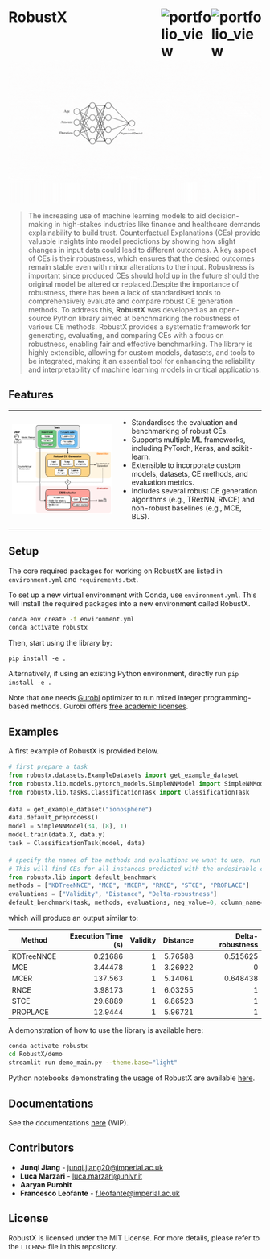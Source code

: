 # RobustX <img width="100" alt="portfolio_view" align="right" src="https://isla-lab.github.io/images/slider/slider-image.svg"> <img width="100" alt="portfolio_view" align="right" src="https://upload.wikimedia.org/wikipedia/commons/0/06/Imperial_College_London_new_logo.png"> 

![Alt text](demo/RobustX.gif) 


> The increasing use of machine learning models to aid decision-making in high-stakes industries like finance and healthcare demands explainability to build trust. Counterfactual Explanations (CEs) provide valuable insights into model predictions by showing how slight changes in input data could lead to different outcomes. A key aspect of CEs is their robustness, which ensures that the desired outcomes remain stable even with minor alterations to the input. Robustness is important since produced CEs should hold up in the future should the original model be altered or replaced.Despite the importance of robustness, there has been a lack of standardised tools to comprehensively evaluate and compare robust CE generation methods. To address this, **RobustX** was developed as an open-source Python library aimed at benchmarking the robustness of various CE methods. RobustX provides a systematic framework for generating, evaluating, and comparing CEs with a focus on robustness, enabling fair and effective benchmarking. The library is highly extensible, allowing for custom models, datasets, and tools to be integrated, making it an essential tool for enhancing the reliability and interpretability of machine learning models in critical applications.

## Features

<table>
  <tr>
    <td><img src="demo/overview_new.png" width="850"></td>
    <td>
      <ul>
        <li> Standardises the evaluation and benchmarking of robust CEs.</li>
        <li> Supports multiple ML frameworks, including PyTorch, Keras, and scikit-learn.</li>
        <li>Extensible to incorporate custom models, datasets, CE methods, and evaluation metrics.</li>
        <li>Includes several robust CE generation algorithms (e.g., TRexNN, RNCE) and non-robust baselines (e.g., MCE, BLS).</li>      
      </ul>
    </td>
  </tr>
</table>


## Setup

The core required packages for working on RobustX are listed in ```environment.yml``` and ```requirements.txt```.

To set up a new virtual environment with Conda, use ```environment.yml```. This will install the required packages into a new environment called RobustX.

```bash
conda env create -f environment.yml
conda activate robustx
```

Then, start using the library by:

```
pip install -e .
```

Alternatively, if using an existing Python environment, directly run ```pip install -e .```

Note that one needs [Gurobi](https://www.gurobi.com/) optimizer to run mixed integer programming-based methods. Gurobi offers [free academic licenses](https://www.gurobi.com/downloads/end-user-license-agreement-academic/).

## Examples

A first example of RobustX is provided below.

```python
# first prepare a task
from robustx.datasets.ExampleDatasets import get_example_dataset
from robustx.lib.models.pytorch_models.SimpleNNModel import SimpleNNModel
from robustx.lib.tasks.ClassificationTask import ClassificationTask

data = get_example_dataset("ionosphere")
data.default_preprocess()
model = SimpleNNModel(34, [8], 1)
model.train(data.X, data.y)
task = ClassificationTask(model, data)

# specify the names of the methods and evaluations we want to use, run benchmarking
# This will find CEs for all instances predicted with the undesirable class (0) and compare
from robustx.lib import default_benchmark
methods = ["KDTreeNNCE", "MCE", "MCER", "RNCE", "STCE", "PROPLACE"]
evaluations = ["Validity", "Distance", "Delta-robustness"]
default_benchmark(task, methods, evaluations, neg_value=0, column_name="target", delta=0.005)
```
which will produce an output similar to:

| Method     | Execution Time (s) | Validity | Distance | Delta-robustness |
|------------|------------------:|---------:|---------:|-----------------:|
| KDTreeNNCE |          0.21686  |        1 |  5.76588 |        0.515625  |
| MCE        |          3.44478  |        1 |  3.26922 |        0         |
| MCER       |        137.563    |        1 |  5.14061 |        0.648438  |
| RNCE       |          3.98173  |        1 |  6.03255 |        1         |
| STCE       |         29.6889   |        1 |  6.86523 |        1         |
| PROPLACE   |         12.9444   |        1 |  5.96721 |        1         |





A demonstration of how to use the library is available here:

```bash
conda activate robustx
cd RobustX/demo
streamlit run demo_main.py --theme.base="light"   
```

Python notebooks demonstrating the usage of RobustX are
available [here](https://github.com/RobustX/RobustX/tree/main/examples).


## Documentations

See the documentations [here](https://robustcounterfactualx.github.io/RobustX/) (WIP).

## Contributors
* **Junqi Jiang** - junqi.jiang20@imperial.ac.uk
* **Luca Marzari** - luca.marzari@univr.it
* **Aaryan Purohit** 
* **Francesco Leofante** - f.leofante@imperial.ac.uk


## License

RobustX is licensed under the MIT License. For more details, please refer to the `LICENSE` file in this repository.
